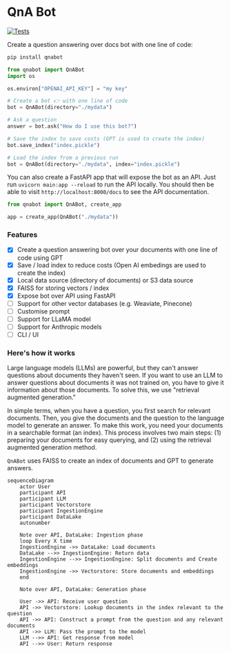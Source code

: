 # QnA Bot

[![Tests](https://github.com/momegas/qnabot/actions/workflows/python-package.yml/badge.svg)](https://github.com/momegas/qnabot/actions/workflows/python-package.yml)

Create a question answering over docs bot with one line of code:

```bash
pip install qnabot
```

```python
from qnabot import QnABot
import os

os.environ["OPENAI_API_KEY"] = "my key"

# Create a bot 👉 with one line of code
bot = QnABot(directory="./mydata")

# Ask a question
answer = bot.ask("How do I use this bot?")

# Save the index to save costs (GPT is used to create the index)
bot.save_index("index.pickle")

# Load the index from a previous run
bot = QnABot(directory="./mydata", index="index.pickle")
```

You can also create a FastAPI app that will expose the bot as an API.
Just run `uvicorn main:app --reload` to run the API locally.
You should then be able to visit `http://localhost:8000/docs` to see the API documentation.

```python
from qnabot import QnABot, create_app

app = create_app(QnABot("./mydata"))
```

### Features

- [x] Create a question answering bot over your documents with one line of code using GPT
- [x] Save / load index to reduce costs (Open AI embedings are used to create the index)
- [x] Local data source (directory of documents) or S3 data source
- [x] FAISS for storing vectors / index
- [x] Expose bot over API using FastAPI
- [ ] Support for other vector databases (e.g. Weaviate, Pinecone)
- [ ] Customise prompt
- [ ] Support for LLaMA model
- [ ] Support for Anthropic models
- [ ] CLI / UI

### Here's how it works

Large language models (LLMs) are powerful, but they can't answer questions about documents they haven't seen. If you want to use an LLM to answer questions about documents it was not trained on, you have to give it information about those documents. To solve this, we use "retrieval augmented generation."

In simple terms, when you have a question, you first search for relevant documents. Then, you give the documents and the question to the language model to generate an answer. To make this work, you need your documents in a searchable format (an index). This process involves two main steps: (1) preparing your documents for easy querying, and (2) using the retrieval augmented generation method.

`QnABot` uses FAISS to create an index of documents and GPT to generate answers.

```mermaid
sequenceDiagram
    actor User
    participant API
    participant LLM
    participant Vectorstore
    participant IngestionEngine
    participant DataLake
    autonumber

    Note over API, DataLake: Ingestion phase
    loop Every X time
    IngestionEngine ->> DataLake: Load documents
    DataLake -->> IngestionEngine: Return data
    IngestionEngine -->> IngestionEngine: Split documents and Create embeddings
    IngestionEngine ->> Vectorstore: Store documents and embeddings
    end

    Note over API, DataLake: Generation phase

    User ->> API: Receive user question
    API ->> Vectorstore: Lookup documents in the index relevant to the question
    API ->> API: Construct a prompt from the question and any relevant documents
    API ->> LLM: Pass the prompt to the model
    LLM -->> API: Get response from model
    API -->> User: Return response

```
